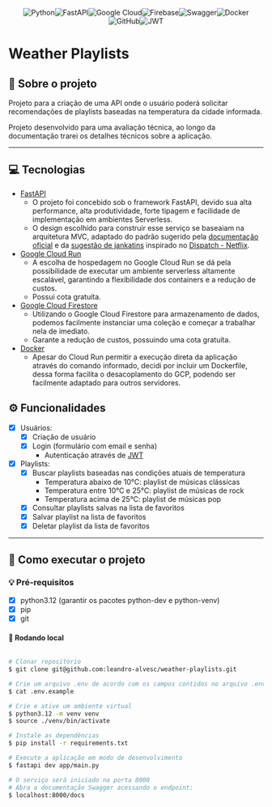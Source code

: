 <div align= "center">

![Python](https://img.shields.io/badge/python-3670A0?style=for-the-badge&logo=python&logoColor=ffdd54)![FastAPI](https://img.shields.io/badge/FastAPI-005571?style=for-the-badge&logo=fastapi)![Google Cloud](https://img.shields.io/badge/GoogleCloud-%234285F4.svg?style=for-the-badge&logo=google-cloud&logoColor=white)![Firebase](https://img.shields.io/badge/firebase-a08021?style=for-the-badge&logo=firebase&logoColor=ffcd34)![Swagger](https://img.shields.io/badge/-Swagger-%23Clojure?style=for-the-badge&logo=swagger&logoColor=white)![Docker](https://img.shields.io/badge/docker-%230db7ed.svg?style=for-the-badge&logo=docker&logoColor=white)![GitHub](https://img.shields.io/badge/github-%23121011.svg?style=for-the-badge&logo=github&logoColor=white)![JWT](https://img.shields.io/badge/JWT-black?style=for-the-badge&logo=JSON%20web%20tokens)

</div>

# Weather Playlists

## 🎺 Sobre o projeto

Projeto para a criação de uma API onde o usuário poderá solicitar recomendações de playlists baseadas na temperatura da cidade informada.


Projeto desenvolvido para uma avaliação técnica, ao longo da documentação trarei os detalhes técnicos sobre a aplicação.

---

## 💻 Tecnologias

- [FastAPI](https://fastapi.tiangolo.com/)
    - O projeto foi concebido sob o framework FastAPI, devido sua alta performance, alta produtividade, forte tipagem e facilidade de implementação em ambientes Serverless.
    - O design escolhido para construir esse serviço se baseaiam na arquitetura MVC, adaptado do padrão sugerido pela [documentação oficial](https://fastapi.tiangolo.com/tutorial/bigger-applications/) e da [sugestão de jankatins](https://github.com/zhanymkanov/fastapi-best-practices?tab=readme-ov-file#project-structure) inspirado no [Dispatch - Netflix](https://github.com/Netflix/dispatch).
- [Google Cloud Run](https://cloud.google.com/run/)
    - A escolha de hospedagem no Google Cloud Run se dá pela possibilidade de executar um ambiente serverless altamente escalável, garantindo a flexibilidade dos containers e a redução de custos.
    - Possui cota gratuíta.
- [Google Cloud Firestore](https://cloud.google.com/firestore)
    - Utilizando o Google Cloud Firestore para armazenamento de dados, podemos facilmente instanciar uma coleção e começar a trabalhar nela de imediato.
    - Garante a redução de custos, possuindo uma cota gratuíta.
- [Docker](https://www.docker.com/)
    - Apesar do Cloud Run permitir a execução direta da aplicação através do comando informado, decidi por incluir um Dockerfile, dessa forma facilita o desacoplamento do GCP, podendo ser facilmente adaptado para outros servidores.

## ⚙️ Funcionalidades

- [x] Usuários:
  - [x] Criação de usuário
  - [x] Login (formulário com email e senha)
    - Autenticação através de [JWT](https://pyjwt.readthedocs.io/en/stable/)

- [x] Playlists:
  - [x] Buscar playlists baseadas nas condições atuais de temperatura
    - Temperatura abaixo de 10°C: playlist de músicas clássicas
    - Temperatura entre 10°C e 25°C: playlist de músicas de rock
    - Temperatura acima de 25°C: playlist de músicas pop
  - [x] Consultar playlists salvas na lista de favoritos
  - [x] Salvar playlist na lista de favoritos
  - [x] Deletar playlist da lista de favoritos

---

## 🚀 Como executar o projeto

### 💡 Pré-requisitos


- [x] python3.12 (garantir os pacotes python-dev e python-venv)
- [x] pip
- [x] git

#### 💾 Rodando local

```bash

# Clonar repositório
$ git clone git@github.com:leandro-alvesc/weather-playlists.git

# Crie um arquivo .env de acordo com os campos contidos no arquivo .env.example
$ cat .env.example

# Crie e ative um ambiente virtual
$ python3.12 -m venv venv
$ source ./venv/bin/activate

# Instale as dependências
$ pip install -r requirements.txt

# Execute a aplicação em modo de desenvolvimento
$ fastapi dev app/main.py

# O serviço será iniciado na porta 8000
# Abra a documentação Swagger acessando o endpoint:
$ localhost:8000/docs

```
